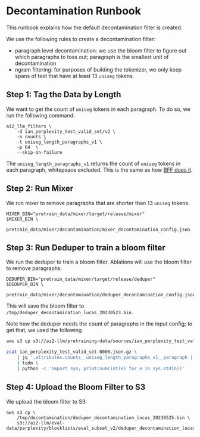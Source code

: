 # Decontamination Runbook

This runbook explains how the default decontamination filter is created.

We use the following rules to create a decontamination filter:

- paragraph level decontamination: we use the bloom filter to figure out which paragraphs to toss out;
paragraph is the smallest unit of decontamination
- ngram filtering: for purposes of building the tokenizer, we only keep spans of text that have at least
13 `uniseg` tokens.

## Step 1: Tag the Data by Length

We want to get the count of `uniseg` tokens in each paragraph. To do so, we run the following command:

```shell
ai2_llm_filters \
    -d ian_perplexity_test_valid_set/v2 \
    -n counts \
    -t uniseg_length_paragraphs_v1 \
    -p 64  \
    --skip-on-failure
```

The `uniseg_length_paragraphs_v1` returns the count of `uniseg` tokens in each paragraph, whitepsace excluded.
This is the same as how [BFF does it](https://github.com/allenai/bff/blob/fcc0d5799120a35424f1a4433dfea89bad77ae3e/src/main.rs#L102-L111).

## Step 2: Run Mixer

We run mixer to remove paragraphs that are shorter than 13 `uniseg` tokens.

```shell
MIXER_BIN="pretrain_data/mixer/target/release/mixer"
$MIXER_BIN \
    pretrain_data/mixer/decontamination/mixer_decontamination_config.json
```

## Step 3: Run Deduper to train a bloom filter

We run the deduper to train a bloom filter. Ablations will use the bloom filter to remove paragraphs.

```shell
DEDUPER_BIN="pretrain_data/mixer/target/release/deduper"
$DEDUPER_BIN \
    pretrain_data/mixer/decontamination/deduper_decontamination_config.json
```
This will save the bloom filter to `/tmp/deduper_decontamination_lucas_20230523.bin`.

Note how the deduper needs the count of paragraphs in the input config; to get that, we used the following

```bash
aws s3 cp s3://ai2-llm/pretraining-data/sources/ian_perplexity_test_valid_set/v2_filtered/documents/ian_perplexity_test_valid_set-0000.json.gz .

zcat ian_perplexity_test_valid_set-0000.json.gz \
    | jq '.attributes.counts__uniseg_length_paragraphs_v1__paragraph | select(.[2] >= 13) | length' -c \
    | tqdm \
    | python -c 'import sys; print(sum(int(e) for e in sys.stdin))'
```

## Step 4: Upload the Bloom Filter to S3

We upload the bloom filter to S3:

```shell
aws s3 cp \
    /tmp/decontamination/deduper_decontamination_lucas_20230525.bin \
    s3://ai2-llm/eval-data/perplexity/blocklists/eval_subset_v2/deduper_decontamination_lucas_20230525.bin
```
